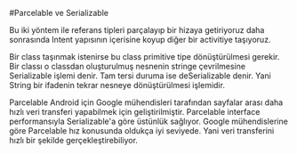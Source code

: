 #Parcelable ve Serializable

Bu iki yöntem ile referans tipleri parçalayıp bir hizaya getiriyoruz daha sonrasında Intent yapısının içerisine koyup diğer bir activitiye taşıyoruz.

Bir class taşınmak istenirse bu class primitive tipe dönüştürülmesi gerekir. Bir classı o classdan oluşturulmuş nesnenin stringe çevrilmesine Serializable işlemi denir. Tam tersi duruma ise deSerializable denir. Yani String bir ifadenin tekrar nesneye dönüştürülmesi işlemidir.

Parcelable Android için Google mühendisleri tarafından sayfalar arası daha hızlı veri transferi yapabilmek için geliştirilmiştir. Parcelable interface performansıyla Serializable'a göre üstünlük sağlıyor. Google mühendislerine göre Parcelable hız konusunda oldukça iyi seviyede. Yani veri transferini hızlı bir şekilde gerçekleştirebiliyor.
